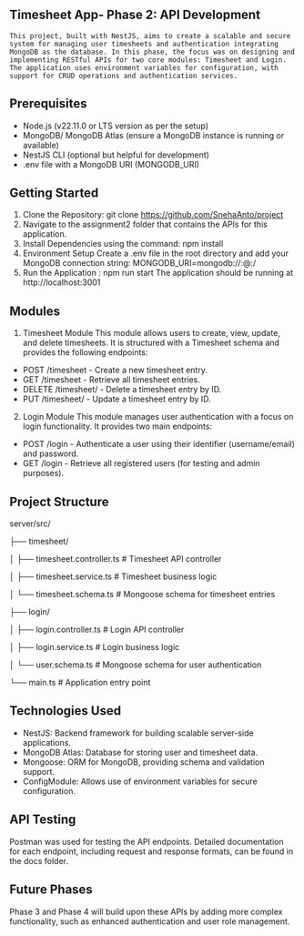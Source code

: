 ## Timesheet App- Phase 2: API Development
    This project, built with NestJS, aims to create a scalable and secure system for managing user timesheets and authentication integrating MongoDB as the database. In this phase, the focus was on designing and implementing RESTful APIs for two core modules: Timesheet and Login. The application uses environment variables for configuration, with support for CRUD operations and authentication services.

## Prerequisites
- Node.js (v22.11.0 or LTS version as per the setup)
- MongoDB/ MongoDB Atlas (ensure a MongoDB instance is running or available)
- NestJS CLI (optional but helpful for development)
- .env file with a MongoDB URI (MONGODB_URI)

## Getting Started
1. Clone the Repository: git clone https://github.com/SnehaAnto/project
2. Navigate to the assignment2 folder that contains the APIs for this application.
3. Install Dependencies using the command: npm install
4. Environment Setup
    Create a .env file in the root directory and add your MongoDB connection string:
    MONGODB_URI=mongodb://<username>:<password>@<host>:<port>/<database>
5. Run the Application : npm run start
The application should be running at http://localhost:3001

## Modules
1. Timesheet Module
This module allows users to create, view, update, and delete timesheets. It is structured with a Timesheet schema and provides the following endpoints:

- POST /timesheet - Create a new timesheet entry.
- GET /timesheet - Retrieve all timesheet entries.
- DELETE /timesheet/ - Delete a timesheet entry by ID.
- PUT /timesheet/ - Update a timesheet entry by ID.

2. Login Module
This module manages user authentication with a focus on login functionality. It provides two main endpoints:

- POST /login - Authenticate a user using their identifier (username/email) and password.
- GET /login - Retrieve all registered users (for testing and admin purposes).

## Project Structure

server/src/

├── timesheet/

│   ├── timesheet.controller.ts # Timesheet API controller

│   ├── timesheet.service.ts    # Timesheet business logic

│   └── timesheet.schema.ts     # Mongoose schema for timesheet entries



├── login/

│   ├── login.controller.ts     # Login API controller

│   ├── login.service.ts        # Login business logic

│   └── user.schema.ts          # Mongoose schema for user authentication

└── main.ts                 # Application entry point


## Technologies Used
- NestJS: Backend framework for building scalable server-side applications.
- MongoDB Atlas: Database for storing user and timesheet data.
- Mongoose: ORM for MongoDB, providing schema and validation support.
- ConfigModule: Allows use of environment variables for secure configuration.

## API Testing
Postman was used for testing the API endpoints. Detailed documentation for each endpoint, including request and response formats, can be found in the docs folder.

## Future Phases
Phase 3 and Phase 4 will build upon these APIs by adding more complex functionality, such as enhanced authentication and user role management.